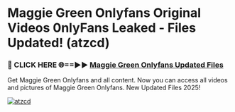 # Maggie Green Onlyfans Original Videos 0nlyFans Leaked - Files Updated! (atzcd)

<h3>🔴 CLICK HERE 🌐==►► <a href="https://tinyurl.com/3hn5wdd3" rel="nofollow">Maggie Green Onlyfans Updated Files</a></h3>

Get Maggie Green Onlyfans and all content. Now you can access all videos and pictures of Maggie Green Onlyfans. New Updated Files 2025!

[![atzcd](https://i.imgur.com/4HnBqBT.gif)](https://tinyurl.com/3hn5wdd3)
